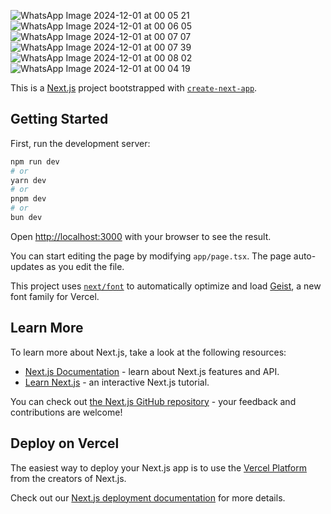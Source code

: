 ![WhatsApp Image 2024-12-01 at 00 05 21](https://github.com/user-attachments/assets/45ee0862-514d-4701-8445-6d9d7e2fdd1f)
![WhatsApp Image 2024-12-01 at 00 06 05](https://github.com/user-attachments/assets/94b1bde2-dad8-4fbc-8314-f61b75874578)
![WhatsApp Image 2024-12-01 at 00 07 07](https://github.com/user-attachments/assets/400bed17-264c-4879-9b9e-acf778f9f349)
![WhatsApp Image 2024-12-01 at 00 07 39](https://github.com/user-attachments/assets/1e5e0ee8-daa6-4f97-9418-3c15e5f93fd4)
![WhatsApp Image 2024-12-01 at 00 08 02](https://github.com/user-attachments/assets/743973cf-5021-4bc7-8323-9765e0477ad7)
![WhatsApp Image 2024-12-01 at 00 04 19](https://github.com/user-attachments/assets/dafed971-b89a-4692-9fa8-4a00aeac73e1)


This is a [Next.js](https://nextjs.org) project bootstrapped with [`create-next-app`](https://nextjs.org/docs/app/api-reference/cli/create-next-app).

## Getting Started

First, run the development server:

```bash
npm run dev
# or
yarn dev
# or
pnpm dev
# or
bun dev
```

Open [http://localhost:3000](http://localhost:3000) with your browser to see the result.

You can start editing the page by modifying `app/page.tsx`. The page auto-updates as you edit the file.

This project uses [`next/font`](https://nextjs.org/docs/app/building-your-application/optimizing/fonts) to automatically optimize and load [Geist](https://vercel.com/font), a new font family for Vercel.

## Learn More

To learn more about Next.js, take a look at the following resources:

- [Next.js Documentation](https://nextjs.org/docs) - learn about Next.js features and API.
- [Learn Next.js](https://nextjs.org/learn) - an interactive Next.js tutorial.

You can check out [the Next.js GitHub repository](https://github.com/vercel/next.js) - your feedback and contributions are welcome!

## Deploy on Vercel

The easiest way to deploy your Next.js app is to use the [Vercel Platform](https://vercel.com/new?utm_medium=default-template&filter=next.js&utm_source=create-next-app&utm_campaign=create-next-app-readme) from the creators of Next.js.

Check out our [Next.js deployment documentation](https://nextjs.org/docs/app/building-your-application/deploying) for more details.
